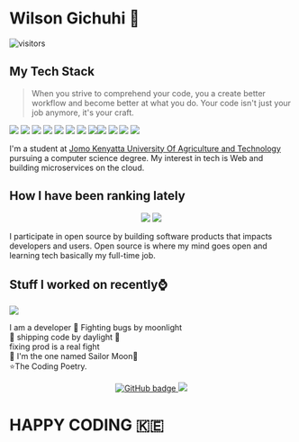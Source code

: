# Wilson Gichuhi 👋

![visitors](https://visitor-badge-reloaded.herokuapp.com/badge?page_id=reactifyStudio&color=00cf00)
## My Tech Stack 
>When you strive to comprehend your code, you a create better workflow 
>and become better at what you do. Your code isn't just your job anymore,
>it's your craft.

<img src="https://img.shields.io/badge/node.js%20-%2343853D.svg?&style=for-the-badge&logo=node.js&logoColor=white"/> <img src="https://img.shields.io/badge/javascript%20-%23323330.svg?&style=for-the-badge&logo=javascript&logoColor=%23F7DF1E"/> <img src="https://img.shields.io/badge/typescript%20-%23007ACC.svg?&style=for-the-badge&logo=typescript&logoColor=white"/> <img src="https://img.shields.io/badge/python%20-%2314354C.svg?&style=for-the-badge&logo=python&logoColor=white"/> <img src="https://img.shields.io/badge/express.js%20-%23404d59.svg?&style=for-the-badge"/> <img src="https://img.shields.io/badge/react%20-%2320232a.svg?&style=for-the-badge&logo=react&logoColor=%2361DAFB"/> <img src="https://img.shields.io/badge/redux%20-%23593d88.svg?&style=for-the-badge&logo=redux&logoColor=white"/> <img src="https://img.shields.io/badge/django%20-%23092E20.svg?&style=for-the-badge&logo=django&logoColor=white"/><img src="https://img.shields.io/badge/nestjs%20-%23E0234E.svg?&style=for-the-badge&logo=nestjs&logoColor=white" /> <img src="https://img.shields.io/badge/firebase%20-%23039BE5.svg?&style=for-the-badge&logo=firebase"/> <img src ="https://img.shields.io/badge/postgres-%23316192.svg?&style=for-the-badge&logo=postgresql&logoColor=white"/> <img src ="https://img.shields.io/badge/MongoDB-%234ea94b.svg?&style=for-the-badge&logo=mongodb&logoColor=white"/>

I'm a student at [Jomo Kenyatta University Of Agriculture and Technology](https://www.jkuat.ac.ke) pursuing a computer science degree. My interest in tech is Web and building microservices on the cloud. 

## How I have been ranking lately
<p align="center">
  <img src="https://github-readme-stats.vercel.app/api?username=reactifyStudio&show_icons=true&theme=tokyonight" />
  <img src="https://github-readme-stats.vercel.app/api/top-langs/?username=reactifyStudio&hide=HTML&hide=CSS&count_private=true&theme=tokyonight">
</p>
I participate in open source by building software products that impacts developers and users.
Open source is where my mind goes open and learning tech basically my full-time job. 
<br>

## Stuff I worked on recently⌚
<!--
<a href="https://github.com/anuraghazra/github-readme-stats">
-->
<img align="center" src="https://github-readme-stats.vercel.app/api/wakatime?username=@ReactifyStudio&compact=True"/>
</a>
<br>

I am a developer 🎵 Fighting bugs by moonlight <br>
 🎵 shipping code by daylight 🎵 <br>
fixing prod is a real fight <br>
 🎵 I'm the one named Sailor Moon🚀<br>
⭐The Coding Poetry.


<p align="center">
  <a href="https://github.com/reactifyStudio?tab=followers">
    <img src="https://img.shields.io/github/followers/reactifyStudio?label=Followers&logo=GitHub&style=for-the-badge" alt="GitHub badge" />
  </a>
  <a href="http://twitter.com/njugia_willy">
    <img src="https://img.shields.io/twitter/follow/njugia_willy?label=Twitter&logo=twitter&style=for-the-badge" />
  </a>
</p>


# HAPPY CODING :kenya:
